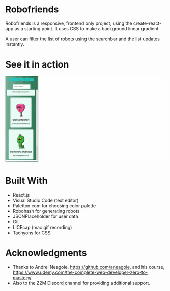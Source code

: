# Robofriends
Robofriends is a responsive, frontend only project, using the create-react-app as a starting point.
It uses CSS to make a background linear gradient.

A user can filter the list of robots using the searchbar and the list updates instantly.


# See it in action
  
  ![Gif Demo](https://github.com/bloaded-hub/my-robofriends/blob/master/robofriends.gif)



# Built With

   * React.js
   * Visual Studio Code (text editor)
   * Paletton.com for choosing color palette
   * Robohash for generating robots
   * JSONPlaceholder for user data
   * Git
   * LICEcap (mac gif recording)
   * Tachyons for CSS 
   
# Acknowledgments
* Thanks to Andrei Neagoie, https://github.com/aneagoie, and his course, https://www.udemy.com/the-complete-web-developer-zero-to-mastery/.
* Also to the Z2M Discord channel for providing additional support.
